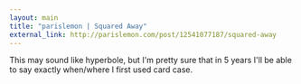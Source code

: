```yaml
---
layout: main
title: "parislemon | Squared Away"
external_link: http://parislemon.com/post/12541077187/squared-away
---
```

This may sound like hyperbole, but I'm pretty sure that in 5 years I'll be
able to say exactly when/where I first used card case.

